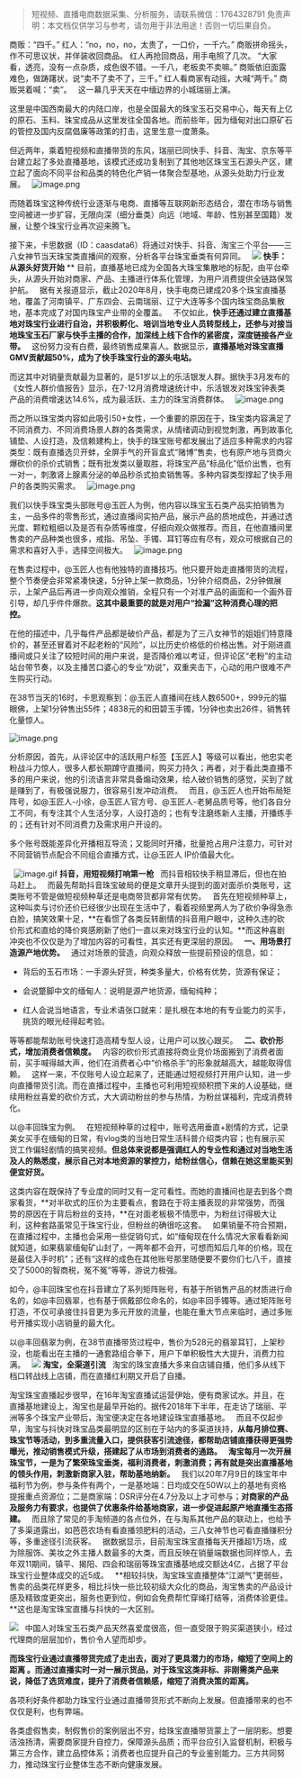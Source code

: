 
>
> 短视频、直播电商数据采集、分析服务，请联系微信：1764328791
> 免责声明：本文档仅供学习与参考，请勿用于非法用途！否则一切后果自负。
> 


商贩：“四千。”
红人：“no，no，no，太贵了，一口价，一千六。”
商贩拼命摇头，作不可思议状，并佯装收回商品。
红人再抢回商品，用手电照了几次。
“大家看，透亮，没有一点杂质，成色很不错。一千八，老板卖不卖嘛。”
商贩依旧面露难色，做踌躇状，说“卖不了卖不了，三千。”
红人看商家有动摇，大喊“两千。”
商贩哭着喊：“卖”。
 
这一幕几乎天天在中缅边界的小城瑞丽上演。


这里是中国西南最大的内陆口岸，也是全国最大的珠宝玉石交易中心，每天有上亿的原石、玉料、珠宝成品从这里发往全国各地。而前些年，因为缅甸对出口原矿石的管控及国内反腐倡廉等政策的打击，这里生意一度萧条。


但近两年，乘着短视频和直播带货的东风，瑞丽已同快手、抖音、淘宝、京东等平台建立起了多处直播基地，该模式还成功复制到了其他地区珠宝玉石源头产区，建立起了面向不同平台和品类的特色化产销一体聚合型基地，从源头处助力行业发展。
 
![image.png](https://cdn.nlark.com/yuque/0/2021/png/97322/1615948796173-45e8b250-0e6d-4fa3-aba4-21cdfc8f28a3.png#align=left&display=inline&height=181&margin=%5Bobject%20Object%5D&name=image.png&originHeight=362&originWidth=1080&size=928621&status=done&style=none&width=540)


而随着珠宝这种传统行业逐渐与电商、直播等互联网新形态结合，潜在市场与销售空间被进一步扩容，无限向深（细分垂类）向远（地域、年龄、性别甚至国籍）发展，让整个珠宝行业再次迎来腾飞。


接下来，卡思数据（ID：caasdata6）将通过对快手、抖音、淘宝三个平台——三八女神节当天珠宝类直播间的观察，分析各平台珠宝垂类有何异同。
 
![](https://cdn.nlark.com/yuque/0/2021/webp/97322/1615948760530-1add2aa2-7226-47a8-89e2-2abec2516c28.webp#align=left&display=inline&height=162&margin=%5Bobject%20Object%5D&originHeight=134&originWidth=560&size=0&status=done&style=none&width=677)
**快手：从源头好货开始**
**
目前，直播基地已成为全国各大珠宝集散地的标配，由平台牵头，从源头开始对商家、产品、主播进行体系化管理，为用户消费提供全链路保驾护航。
 
据有关报道显示，截止2020年8月，快手电商已建成20多个珠宝直播基地，覆盖了河南镇平、广东四会、云南瑞丽、辽宁大连等多个国内珠宝商品集散地，基本完成了对国内珠宝产业带的全覆盖。
 
不仅如此，**快手还通过建立直播基地对珠宝行业进行自治，并积极孵化、培训当地专业人员转型线上，还参与对接当地珠宝玉石厂家与快手主播的合作，加深线上线下合作的紧密度，深度链接各产业带。**
 
这份努力没有白费，最终销售成果喜人。数据显示，**直播基地对珠宝直播GMV贡献超50%，成为了快手珠宝行业的源头电站。**


而这其中对销量贡献最为显著的，是51岁以上的乐活银发人群。据快手3月发布的《女性人群价值报告》显示，在7-12月消费增速统计中，乐活银发对珠宝钟表类产品的消费增速达14.6%，成为最活跃、主力的珠宝消费群体。
 
![image.png](https://cdn.nlark.com/yuque/0/2021/png/97322/1615948804429-07d70845-dad5-4073-a22f-62e279fbfd4c.png#align=left&display=inline&height=273&margin=%5Bobject%20Object%5D&name=image.png&originHeight=546&originWidth=1023&size=397326&status=done&style=none&width=511.5)


而之所以珠宝类内容如此吸引50+女性，一个重要的原因在于，珠宝类内容满足了不同消费力、不同消费场景人群的各类需求，从情绪调动到视觉刺激，再到故事化铺垫、人设打造，及信赖建构上，快手的珠宝账号都发展出了适应多种需求的内容类型：既有直播选贝开蚌，全屏手气的开盲盒式“赌博”售卖，也有原产地与货商火爆砍价的杀价式销售；既有批发类以量取胜，将珠宝产品“标品化”低价出售，也有一对一，刺激肾上腺素分泌的单品秒杀式拍卖销售等。多种内容类型撑起了快手用户的各类购买需求。
 
![image.png](https://cdn.nlark.com/yuque/0/2021/png/97322/1615948810749-9297c283-223e-4001-a8b7-82c36421dbbd.png#align=left&display=inline&height=180&margin=%5Bobject%20Object%5D&name=image.png&originHeight=360&originWidth=911&size=663283&status=done&style=none&width=455.5)


我们以快手珠宝类头部账号@玉匠人为例，他内容以珠宝玉石类产品实拍销售为主，一品多件的零售形式，通过直播间实拍产品，展示产品的质地成色，并通过透光度、颗粒粗细以及是否有杂质等维度，仔细向观众做推荐。而且，在他直播间里售卖的产品种类也很多，戒指、吊坠、手镯、耳钉等应有尽有，观众可根据自己的需求和喜好入手，选择空间极大。
 
![image.png](https://cdn.nlark.com/yuque/0/2021/png/97322/1615948816177-e679c277-e9f6-47c1-8a40-75d2a303e76c.png#align=left&display=inline&height=196&margin=%5Bobject%20Object%5D&name=image.png&originHeight=391&originWidth=439&size=430362&status=done&style=none&width=219.5)


在售卖过程中，@玉匠人也有他独特的直播技巧。他只要开始走直播带货的流程，整个节奏便会非常紧凑快速，5分钟上架一款商品，1分钟介绍商品，2分钟做展示，上架产品后再进一步向观众推销，全程只有一个对准产品的画面和一个画外音引导，却几乎件件爆款。**这其中最重要的就是对用户“捡漏”这种消费心理的把控。**


在他的描述中，几乎每件产品都是破价产品，都是为了三八女神节的姐姐们特意降价的，甚至还冒着对不起老粉的“风险”，以比历史价格低的价格出售。对于刚进直播间或只关注了较短时间的用户来说，是否降价难以考证，但评论区“老粉”的主动站台带节奏，以及主播苦口婆心的专业“劝说”，双重夹击下，心动的用户很难不产生购买行动。


在38节当天的16时，卡思观察到：@玉匠人直播间在线人数6500+，999元的猫眼佛，上架1分钟售出55件；4838元的和田碧玉手镯，1分钟也卖出26件，销售转化量惊人。


![image.png](https://cdn.nlark.com/yuque/0/2021/png/97322/1615948824440-b54d1c3c-8d88-4eec-8faf-2260fdd71f03.png#align=left&display=inline&height=352&margin=%5Bobject%20Object%5D&name=image.png&originHeight=703&originWidth=406&size=346263&status=done&style=none&width=203)


分析原因，首先，从评论区中的活跃用户标签【玉匠人】等级可以看出，他忠实老粉战斗力惊人，很多人都长期蹲守直播间，购买力持久；再者，对于看此类直播不多的用户来说，他的引流语言非常具备煽动效果，给人破价销售的感觉，买到了就是赚到了，有极强说服力，很容易引发冲动消费。
 
而且，@玉匠人也开始布局矩阵号，如@玉匠人-小徐，@玉匠人官方号、@玉匠人-老舅品质号等，他们各自分工不同，有专注其个人生活分享，人设打造的；也有专注磨练新人主播，开播练手的；还有针对不同消费力及需求用户开设的。


多个账号既能差异化开播相互导流；又能同时开播，批量抢占用户注意力，可针对不同营销节点配合不同组合直播方式，让@玉匠人 IP价值最大化。


 
![image.gif](https://cdn.nlark.com/yuque/0/2021/gif/97322/1615948760678-95c73187-8a44-42e8-80f7-996767c34518.gif#align=left&display=inline&height=1&margin=%5Bobject%20Object%5D&name=image.gif&originHeight=1&originWidth=1&size=70&status=done&style=none&width=1)
**抖音，用短视频打响第一枪**
 
而抖音相较快手稍显滞后，但也在拍马赶上。
 
而最先帮助抖音珠宝破局的便是文章开头提到的面对面杀价类账号，这类账号不管是做短视频种草还是电商带货都非常有优势。
 
首先在短视频种草上，这种叫卖与讨价还价已经很少出现在生活中了，看着视频里两人为了砍价争得急赤白脸，搞笑效果十足，**在看惯了各类反转剧情的抖音用户眼中，这种久违的砍价形式和直给的降价爽感刷新了他们一直以来对珠宝行业的认知。**而这种喜剧冲突也不仅仅是为了增加内容的可看性，其实还有更深层的原因。
 
**一、用场景打造源产地优势。**
 
通过对场景的营造，向观众释放一些提前预设的信息，如：


- 背后的玉石市场：一手源头好货，种类多量大，价格有优势，货源有保证；

- 会说蹩脚中文的缅甸人：说明是源产地货源，缅甸纯种；

- 红人会说当地语言，专业术语张口就来：是扎根在本地的有专业能力的买手，挑货的眼光经得起考验。




等等都能帮助账号快速打造高精专型人设，让用户可以放心跟买。
 
**二、砍价形式，增加消费者信赖度。**
 
内容的砍价形式直接将商业竞价场面搬到了消费者面前，买手喊得越大声，他们在消费者心中“价格杀手”的形象就越高大，越能取得信赖。
 
这样一来，不仅账号人设立起来了，还能通过短视频打开用户认知，进一步向直播带货引流。而在直播过程中，主播也可利用短视频积攒下来的人设基础，继续用粉丝喜爱的砍价方式，大大调动粉丝的参与热情，为粉丝谋福利，完成消费转化。




以@丰回珠宝为例。
 
在短视频种草的过程中，账号选用垂直+剧情的方式，记录美女买手在缅甸的日常，有vlog类的当地日常生活科普介绍类内容；也有展示买货工作偏轻剧情的搞笑视频。**但总体来说都是强调红人的专业性和通过对当地生活及人的熟悉度，展示自己对本地资源的掌控力，给粉丝信心，信赖在她这里能买到便宜好货。**
 


这类内容在既保持了专业度的同时又有一定可看性。而她的直播间也是去到各个商家看货，**对半砍式的压价为主要看点，套路在于将主播表现的非常强势，而强势的原因在于背后粉丝的支持，**在对面老板极不情愿中，为粉丝讨得极大让利，这种套路虽常见于珠宝行业，但粉丝的确很吃这套。
 
如果销量不符合预期，在直播过程中，主播也会采用一些促销句式，如“缅甸现在什么情况大家看看新闻就知道，如果翡翠缅甸矿山封了，一两年都不会开，可想而知后几年的价格，现在是最佳入手时机”；还有“这样的成色在其他账号那里随便要不要你们七八千，直接交了5000的智商税，冤不冤”等等，游说力极强。


如今，@丰回珠宝也在抖音建立了系列矩阵账号，有基于所销售产品的材质进行命名的，如@丰回翡翠，也有基于佩戴部位命名的，如@丰回手镯等。通过矩阵账号打造，不仅可承接住抖音更为多元开放的流量，也能在重大节点来临时，通过多账号开播实现小店销量的最大化。


以@丰回翡翠为例，在38节直播带货过程中，售价为528元的翡翠耳钉，上架秒没，也能看出在主播的一通套路组合拳下，用户下单积极性大大提升，消费力拉满。
 
![](https://cdn.nlark.com/yuque/0/2021/webp/97322/1615948760543-61e0603f-587a-42b7-b2d3-1ca9b25e4196.webp#align=left&display=inline&height=162&margin=%5Bobject%20Object%5D&originHeight=134&originWidth=560&size=0&status=done&style=none&width=677)
**淘宝，全渠道引流**
 
淘宝的珠宝直播大多来自店铺自播，他们多从线下档口转战线上店铺，而在直播红利期又开启了自播。


淘宝珠宝直播起步很早，在16年淘宝直播试运营伊始，便有商家试水。并且，在直播基地建设上，淘宝也是最早开始的。据传2018年下半年，在走访了瑞丽、平洲等多个珠宝产业带后，淘宝便决定在各地建设珠宝直播基地。
 
而且不仅起步早，淘宝与抖快对珠宝品类最明显的区别在于站内的多渠道扶持，**从每月排位赛、珠宝节等活动，到多重流量入口，提供获客引流途径，都帮助店铺直播获得更强势曝光，推动销售模式升级，搭建起了从市场到消费者的通路。**
 
**淘宝每月一次开展珠宝节，一是为了繁荣珠宝垂类，福利消费者，刺激消费；再有就是突出直播基地的领头作用，刺激新商家入驻，帮助基地纳新。**
 
我们以20年7月9日的珠宝年中福利节为例，参与条件有两个，一是基地端：日均成交在50W以上的基地有资格提报重点资源位；二是商家端：DSR评分在4.7分及以上才可参与；**对商家的产品及服务力有要求，也提供了优惠条件给基地商家，进一步促进起原产地直播生态搭建。**
 
而且除了常见的手淘频道的各点位外，在与淘系其他产品的联动上，也给予了多渠道露出，如芭芭农场有看直播领肥料的活动，三八女神节也可看直播赚积分等，多重途径引流获客。
 
据数据显示，目前淘宝珠宝直播每天开播超1万场，成为除服饰、美妆之外主播人数最多的大类，而且反映在销量端数据也同样惊人，去年双11期间，镇平、揭阳、四会和瑞丽等珠宝直播基地成交额达4亿，占据了平台珠宝行业整体成交的近5成。
 
**相较抖快，淘宝珠宝直播整体“江湖气”更弱些，售卖的品类花样更多，相比抖快一些比较初级大众化的商品，淘宝售卖的产品设计感及精致度更突出，服务也更到位，例如会免费帮忙穿绳打结等，消费体验更佳。**这也是淘宝珠宝直播与抖快的一大区别。


![](https://cdn.nlark.com/yuque/0/2021/png/97322/1615948760651-5a844fd6-7fff-471a-9e84-c606ad50fb13.png#align=left&display=inline&height=4&margin=%5Bobject%20Object%5D&originHeight=21&originWidth=702&size=0&status=done&style=none&width=140)
 
中国人对珠宝玉石类产品天然喜爱度很高，但一直受限于购买渠道狭小，经过代理商的层层加价，售价令人望而却步。


**而珠宝行业通过直播带货完成了走出去，面对了更具潜力的市场，缩短了空间上的距离 。而通过直播实时一对一展示货品，对于珠宝这类非标、非刚需类产品来说，降低了选货难度，提升了消费者信赖感，缩短了消费决策的距离。**


各项利好条件都助力珠宝行业通过直播带货形式不断向上发展。但直播带来的也不仅仅是利，也有弊端。


各类虚假售卖，制假售价的案例层出不穷，给珠宝直播带货蒙上了一层阴影。想要洁浊扬清，需要商家提升自控力，保障源头品质；而平台应引入监督机制，积极与第三方合作，建立品控体系；消费者也应提升自己的专业鉴别能力。三方共同努力，推动珠宝行业整体生态不断向健康发展。


